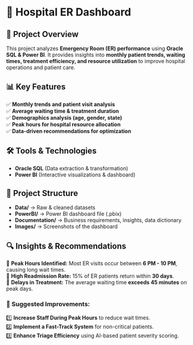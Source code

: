 # 🏥 Hospital ER Dashboard  

## 📌 Project Overview  
This project analyzes **Emergency Room (ER) performance** using **Oracle SQL & Power BI**. It provides insights into **monthly patient trends, waiting times, treatment efficiency, and resource utilization** to improve hospital operations and patient care.  

## 📊 Key Features  
✅ **Monthly trends and patient visit analysis**  
✅ **Average waiting time & treatment duration**  
✅ **Demographics analysis (age, gender, state)**  
✅ **Peak hours for hospital resource allocation**  
✅ **Data-driven recommendations for optimization**  

## 🛠️ Tools & Technologies  
- **Oracle SQL** (Data extraction & transformation)  
- **Power BI** (Interactive visualizations & dashboard)  

## 📂 Project Structure  
- **Data/** → Raw & cleaned datasets  
- **PowerBI/** → Power BI dashboard file (.pbix)  
- **Documentation/** → Business requirements, insights, data dictionary  
- **Images/** → Screenshots of the dashboard  

## 🔍 Insights & Recommendations  
📌 **Peak Hours Identified:** Most ER visits occur between **6 PM - 10 PM**, causing long wait times.  
📌 **High Readmission Rate:** 15% of ER patients return within **30 days**.  
📌 **Delays in Treatment:** The average waiting time **exceeds 45 minutes** on peak days.  

### **🚀 Suggested Improvements:**  
1️⃣ **Increase Staff During Peak Hours** to reduce wait times.  
2️⃣ **Implement a Fast-Track System** for non-critical patients.  
3️⃣ **Enhance Triage Efficiency** using AI-based patient severity scoring.  

